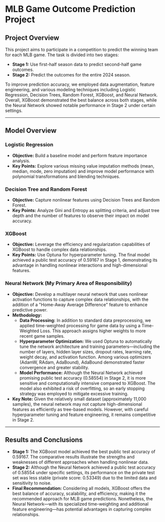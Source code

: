 # MLB Game Outcome Prediction Project

## Project Overview

This project aims to participate in a competition to predict the winning team for each MLB game. The task is divided into two stages:
- **Stage 1:** Use first-half season data to predict second-half game outcomes.
- **Stage 2:** Predict the outcomes for the entire 2024 season.

To improve prediction accuracy, we employed data augmentation, feature engineering, and various modeling techniques including Logistic Regression, Decision Trees, Random Forest, XGBoost, and Neural Network. Overall, XGBoost demonstrated the best balance across both stages, while the Neural Network showed notable performance in Stage 2 under certain settings.

---

## Model Overview

### Logistic Regression
- **Objective:** Build a baseline model and perform feature importance analysis.
- **Key Points:** Explore various missing value imputation methods (mean, median, mode, zero imputation) and improve model performance with polynomial transformations and blending techniques.

### Decision Tree and Random Forest
- **Objective:** Capture nonlinear features using Decision Trees and Random Forest.
- **Key Points:** Analyze Gini and Entropy as splitting criteria, and adjust tree depth and the number of features to observe their impact on model accuracy.

### XGBoost
- **Objective:** Leverage the efficiency and regularization capabilities of XGBoost to handle complex data relationships.
- **Key Points:** Use Optuna for hyperparameter tuning. The final model achieved a public test accuracy of 0.59167 in Stage 1, demonstrating its advantage in handling nonlinear interactions and high-dimensional features.

### Neural Network (My Primary Area of Responsibility)
- **Objective:** Develop a multilayer neural network that uses nonlinear activation functions to capture complex data relationships, with the addition of a "Home-Away Average Difference" feature to enhance predictive power.
- **Methodology:**
  - **Data Processing:** In addition to standard data preprocessing, we applied time-weighted processing for game data by using a Time-Weighted Loss. This approach assigns higher weights to more recent game samples.
  - **Hyperparameter Optimization:** We used Optuna to automatically tune the network architecture and training parameters—including the number of layers, hidden layer sizes, dropout rates, learning rate, weight decay, and activation function. Among various optimizers (AdamW, RAdam, AdaBound), AdaBound demonstrated faster convergence and greater stability.
  - **Model Performance:** Although the Neural Network achieved promising public test accuracy (0.58554) in Stage 2, it is more sensitive and computationally intensive compared to XGBoost. The model also exhibited a risk of overfitting, so an early stopping strategy was employed to mitigate excessive training.
- **Key Note:** Given the relatively small dataset (approximately 11,000 samples), the neural network may not capture high-dimensional features as efficiently as tree-based models. However, with careful hyperparameter tuning and feature engineering, it remains competitive in Stage 2.

---

## Results and Conclusions

- **Stage 1:** The XGBoost model achieved the best public test accuracy of 0.59167. The comparative results illustrate the strengths and weaknesses of different approaches when handling nonlinear data.
- **Stage 2:** Although the Neural Network achieved a public test accuracy of 0.58554 under specific settings, its performance on the private test set was less stable (private score: 0.53349) due to the limited data and sensitivity to noise.
- **Final Recommendation:** Considering all models, XGBoost offers the best balance of accuracy, scalability, and efficiency, making it the recommended approach for MLB game predictions. Nonetheless, the Neural Network—with its specialized time-weighting and additional feature engineering—has potential advantages in capturing complex relationships.
